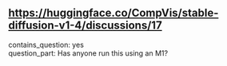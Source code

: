 ## https://huggingface.co/CompVis/stable-diffusion-v1-4/discussions/17

contains_question: yes  
question_part: Has anyone run this using an M1?
